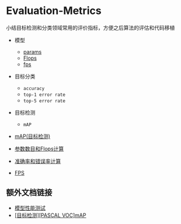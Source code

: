# Evaluation-Metrics

小结目标检测和分类领域常用的评价指标，方便之后算法的评估和代码移植

* 模型
    * [params](./model/params.md)
    * [Flops](./model/flops.md)
    * [fps](./model/fps.md)
* 目标分类
    * `accuracy`
    * `top-1 error rate`
    * `top-5 error rate`
* 目标检测
    * `mAP`

* [mAP(目标检测)](./map/index.md)
* [参数数目和Flops计算](./flops-params.md)
* [准确率和错误率计算](./acc-err.md)
* [FPS](./fps.md)

## 额外文档链接

* [模型性能测试](https://blog.zhujian.life/posts/4bc9fe45.html)
* [[目标检测][PASCAL VOC]mAP](https://blog.zhujian.life/posts/d817618d.html)